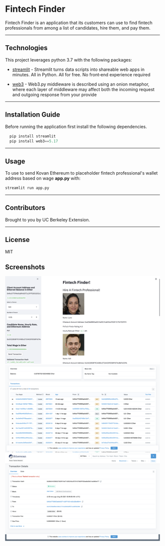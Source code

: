 # Fintech Finder

Fintech Finder is an application that its customers can use to find fintech professionals from among a list of candidates, hire them, and pay them.


---

## Technologies

This project leverages python 3.7 with the following packages:

* [streamlit](https://streamlit.io) - Streamlit turns data scripts into shareable web apps in minutes. 
All in Python. All for free. No front‑end experience required

* [web3](https://web3py.readthedocs.io/en/stable/overview.html) - Web3.py middleware is described using an onion metaphor, where each layer of middleware may affect both the incoming request and outgoing response from your provide


---

## Installation Guide

Before running the application first install the following dependencies.

```python
  pip install streamlit
  pip install web3==5.17

```

---

## Usage

To use to send Kovan Ethereum to placeholder fintech professional's wallet address based on wage **app.py** with:

```python
streamlit run app.py
```

---

## Contributors

Brought to you by UC Berkeley Extension.

---

## License

MIT

## Screenshots

![alt text](https://github.com/brianhabana/Fintech_Finder/blob/main/Images/Screen%20Shot%202021-08-08%20at%208.55.17%20PM.png)
![alt text](https://github.com/brianhabana/Fintech_Finder/blob/main/Images/Screen%20Shot%202021-08-08%20at%208.55.29%20PM.png)
![alt text](https://github.com/brianhabana/Fintech_Finder/blob/main/Images/Screen%20Shot%202021-08-08%20at%209.28.41%20PM.png)
